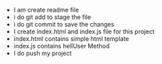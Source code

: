 - I am create readme file
- i do git add to stage the file
- i do git commit to save the changes
- I create index.html and index.js file for this project
- index.html contains simple html template
- index.js contains hellUser Method
-  I do push my project